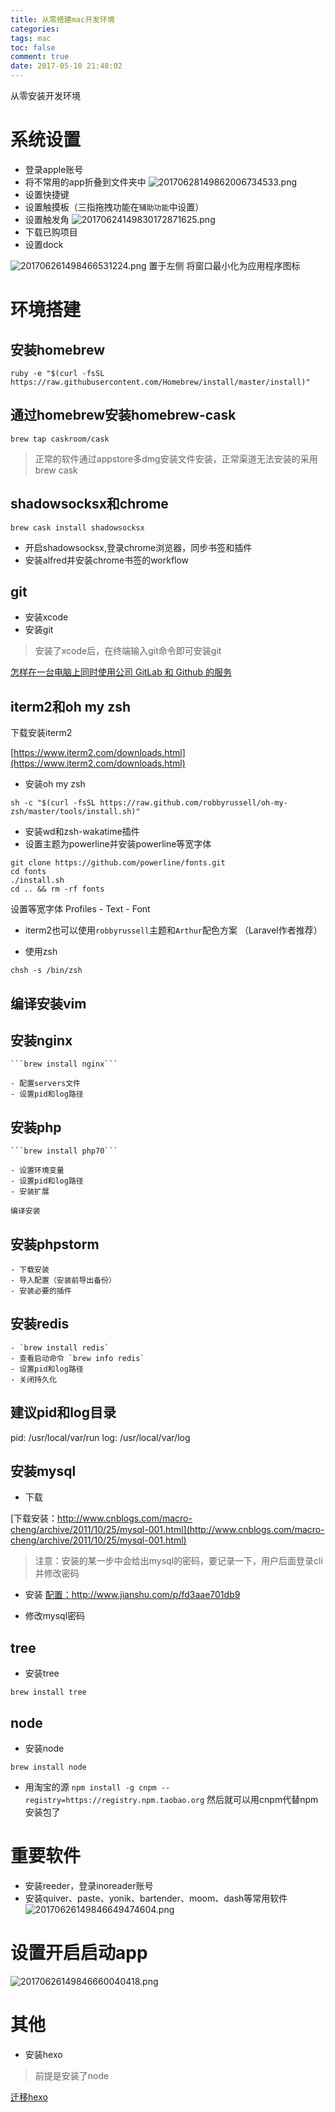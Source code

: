 ```yaml
---
title: 从零搭建mac开发环境
categories: 
tags: mac
toc: false
comment: true
date: 2017-05-10 21:48:02
---
```




从零安装开发环境


<!--more-->

# 系统设置
- 登录apple账号
- 将不常用的app折叠到文件夹中
![20170628149862006734533.png](http://o9xbyqajf.bkt.clouddn.com/20170628149862006734533.png)
-  设置快捷键
- 设置触摸板（三指拖拽功能在`辅助功能`中设置）
- 设置触发角
![20170624149830172871625.png](http://o9xbyqajf.bkt.clouddn.com/20170624149830172871625.png)
- 下载已购项目
- 设置dock

![201706261498466531224.png](http://o9xbyqajf.bkt.clouddn.com/201706261498466531224.png)
置于左侧
将窗口最小化为应用程序图标

# 环境搭建
## 安装homebrew

```
ruby -e "$(curl -fsSL https://raw.githubusercontent.com/Homebrew/install/master/install)"
```
## 通过homebrew安装homebrew-cask

```
brew tap caskroom/cask
```
> 正常的软件通过appstore多dmg安装文件安装，正常渠道无法安装的采用brew cask

## shadowsocksx和chrome

```
brew cask install shadowsocksx
```

- 开启shadowsocksx,登录chrome浏览器，同步书签和插件
- 安装alfred并安装chrome书签的workflow

## git
- 安装xcode
- 安装git
> 安装了xcode后，在终端输入git命令即可安装git

[怎样在一台电脑上同时使用公司 GitLab 和 Github 的服务](https://github.com/xirong/my-git/blob/master/use-gitlab-github-together.md)


## iterm2和oh my zsh

 下载安装iterm2

[https://www.iterm2.com/downloads.html](https://www.iterm2.com/downloads.html)


- 安装oh my zsh

```
sh -c "$(curl -fsSL https://raw.github.com/robbyrussell/oh-my-zsh/master/tools/install.sh)"
```

- 安装wd和zsh-wakatime插件
- 设置主题为powerline并安装powerline等宽字体

```
git clone https://github.com/powerline/fonts.git
cd fonts
./install.sh
cd .. && rm -rf fonts
```

设置等宽字体
Profiles - Text - Font

- iterm2也可以使用`robbyrussell`主题和`Arthur`配色方案
（Laravel作者推荐）

- 使用zsh

```
chsh -s /bin/zsh
```

## 编译安装vim

## 安装nginx

	```brew install nginx```
	
	- 配置servers文件
	- 设置pid和log路径

## 安装php

	```brew install php70```
	
	- 设置环境变量
	- 设置pid和log路径
	- 安装扩展

	编译安装
	
## 安装phpstorm
	- 下载安装
	- 导入配置（安装前导出备份） 
	- 安装必要的插件

## 安装redis

	- `brew install redis`
	- 查看启动命令 `brew info redis`
	- 设置pid和log路径
	- 关闭持久化

## 建议pid和log目录

pid: /usr/local/var/run
log: /usr/local/var/log


## 安装mysql
- 下载

[下载安装：http://www.cnblogs.com/macro-cheng/archive/2011/10/25/mysql-001.html](http://www.cnblogs.com/macro-cheng/archive/2011/10/25/mysql-001.html)

> 注意：安装的某一步中会给出mysql的密码，要记录一下，用户后面登录cli并修改密码

- 安装
[配置：http://www.jianshu.com/p/fd3aae701db9
](http://www.jianshu.com/p/fd3aae701db9
)

- 修改mysql密码

## tree
- 安装tree

`brew install tree`

## node
- 安装node

`brew install node`

- 用淘宝的源
`npm install -g cnpm --registry=https://registry.npm.taobao.org`
然后就可以用cnpm代替npm安装包了


# 重要软件
- 安装reeder，登录inoreader账号
- 安装quiver、paste、yonik、bartender、moom、dash等常用软件
![20170626149846649474604.png](http://o9xbyqajf.bkt.clouddn.com/20170626149846649474604.png)


# 设置开启启动app
![20170626149846660040418.png](http://o9xbyqajf.bkt.clouddn.com/20170626149846660040418.png)


# 其他
- 安装hexo
> 前提是安装了node

[迁移hexo](https://www.zhihu.com/question/21193762)



